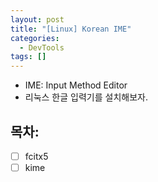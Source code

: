 ```yaml
---
layout: post
title: "[Linux] Korean IME"
categories:
  - DevTools
tags: []
---
```

- IME: Input Method Editor
- 리눅스 한글 입력기를 설치해보자.

## 목차:
- [ ] fcitx5
- [ ] kime
